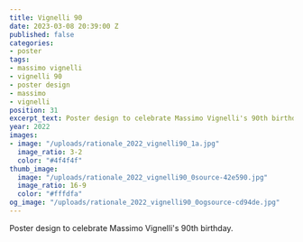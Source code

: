 ```yaml
---
title: Vignelli 90
date: 2023-03-08 20:39:00 Z
published: false
categories:
- poster
tags:
- massimo vignelli
- vignelli 90
- poster design
- massimo
- vignelli
position: 31
excerpt_text: Poster design to celebrate Massimo Vignelli's 90th birthday.
year: 2022
images:
- image: "/uploads/rationale_2022_vignelli90_1a.jpg"
  image_ratio: 3-2
  color: "#4f4f4f"
thumb_image:
  image: "/uploads/rationale_2022_vignelli90_0source-42e590.jpg"
  image_ratio: 16-9
  color: "#fffdfa"
og_image: "/uploads/rationale_2022_vignelli90_0ogsource-cd94de.jpg"
---
```


Poster design to celebrate Massimo Vignelli's 90th birthday.
